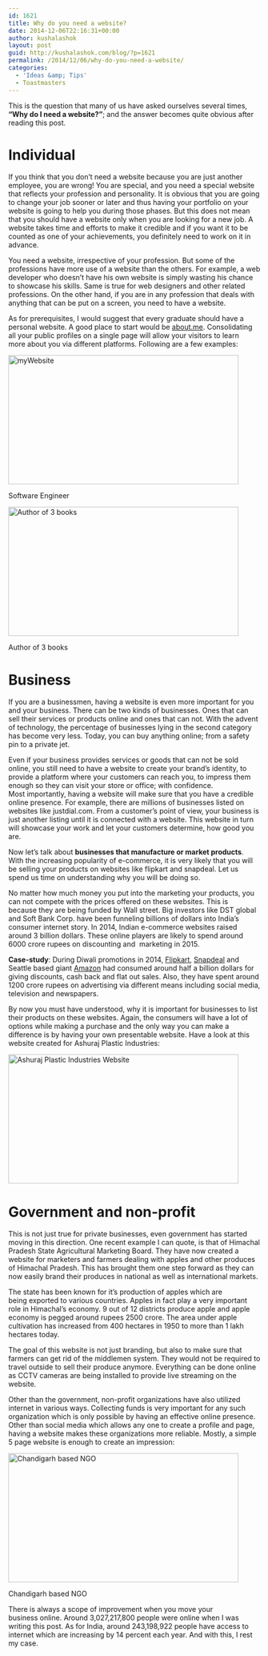 ```yaml
---
id: 1621
title: Why do you need a website?
date: 2014-12-06T22:16:31+00:00
author: kushalashok
layout: post
guid: http://kushalashok.com/blog/?p=1621
permalink: /2014/12/06/why-do-you-need-a-website/
categories:
  - 'Ideas &amp; Tips'
  - Toastmasters
---
```

This is the question that many of us have asked ourselves several times, **&#8220;Why do I need a website?&#8221;**; and the answer becomes quite obvious after reading this post.

# **Individual**

If you think that you don&#8217;t need a website because you are just another employee, you are wrong! You are special, and you need a special website that reflects your profession and personality. It is obvious that you are going to change your job sooner or later and thus having your portfolio on your website is going to help you during those phases. But this does not mean that you should have a website only when you are looking for a new job. A website takes time and efforts to make it credible and if you want it to be counted as one of your achievements, you definitely need to work on it in advance.

You need a website, irrespective of your profession. But some of the professions have more use of a website than the others. For example, a web developer who doesn&#8217;t have his own website is simply wasting his chance to showcase his skills. Same is true for web designers and other related professions. On the other hand, if you are in any profession that deals with anything that can be put on a screen, you need to have a website.

As for prerequisites, I would suggest that every graduate should have a personal website. A good place to start would be <a title="Kushal's about me profile" href="http://about.me/kushalashok" target="_blank">about.me</a>. Consolidating all your public profiles on a single page will allow your visitors to learn more about you via different platforms. Following are a few examples:

<div id="attachment_1631" style="width: 460px" class="wp-caption aligncenter">
  <a title="My personal website" href="http://kushalashok.com" target="_blank"><img class="wp-image-1631 size-large" src="http://34.229.211.245/wp-content/uploads/2014/12/kushalashok-1024x575.png" alt="myWebsite" width="460" height="258" /></a>
  
  <p class="wp-caption-text">
    Software Engineer
  </p>
</div>

<div id="attachment_1633" style="width: 460px" class="wp-caption aligncenter">
  <a href="http://priyamkumar.com"><img class="size-large wp-image-1633" src="http://34.229.211.245/wp-content/uploads/2014/12/priyamKumar-1024x575.png" alt="Author of 3 books" width="460" height="258" /></a>
  
  <p class="wp-caption-text">
    Author of 3 books
  </p>
</div>

<h1 style="text-align: justify;">
  Business
</h1>

If you are a businessmen, having a website is even more important for you and your business. There can be two kinds of businesses. Ones that can sell their services or products online and ones that can not. With the advent of technology, the percentage of businesses lying in the second category has become very less. Today, you can buy anything online; from a safety pin to a private jet.

Even if your business provides services or goods that can not be sold online, you still need to have a website to create your brand&#8217;s identity, to provide a platform where your customers can reach you, to impress them enough so they can visit your store or office; with confidence. Most importantly, having a website will make sure that you have a credible online presence. For example, there are millions of businesses listed on websites like justdial.com. From a customer&#8217;s point of view, your business is just another listing until it is connected with a website. This website in turn will showcase your work and let your customers determine, how good you are.

Now let&#8217;s talk about **businesses that manufacture or market products**. With the increasing popularity of e-commerce, it is very likely that you will be selling your products on websites like flipkart and snapdeal. Let us spend us time on understanding why you will be doing so.
  
No matter how much money you put into the marketing your products, you can not compete with the prices offered on these websites. This is because they are being funded by Wall street. Big investors like DST global and Soft Bank Corp. have been funneling billions of dollars into India&#8217;s consumer internet story. In 2014, Indian e-commerce websites raised around 3 billion dollars. These online players are likely to spend around 6000 crore rupees on discounting and  marketing in 2015.

**Case-study**: During Diwali promotions in 2014, <a title="Flipkart" href="http://flipkart.com" target="_blank">Flipkart</a>, <a title="snapdeal" href="http://snapdeal.com" target="_blank">Snapdeal</a> and Seattle based giant <a title="amazon" href="http://amazon.in" target="_blank">Amazon</a> had consumed around half a billion dollars for giving discounts, cash back and flat out sales. Also, they have spent around 1200 crore rupees on advertising via different means including social media, television and newspapers.

By now you must have understood, why it is important for businesses to list their products on these websites. Again, the consumers will have a lot of options while making a purchase and the only way you can make a difference is by having your own presentable website. Have a look at this website created for Ashuraj Plastic Industries:

[<img class="aligncenter size-large wp-image-1632" src="http://34.229.211.245/wp-content/uploads/2014/12/ashurajIndustries-1024x575.png" alt="Ashuraj Plastic Industries Website" width="460" height="258" />](http://ashuplastics.in)

# Government and non-profit

This is not just true for private businesses, even government has started moving in this direction. One recent example I can quote, is that of Himachal Pradesh State Agricultural Marketing Board. They have now created a website for marketers and farmers dealing with apples and other produces of Himachal Pradesh. This has brought them one step forward as they can now easily brand their produces in national as well as international markets.
  
The state has been known for it&#8217;s production of apples which are being exported to various countries. Apples in fact play a very important role in Himachal&#8217;s economy. 9 out of 12 districts produce apple and apple economy is pegged around rupees 2500 crore. The area under apple cultivation has increased from 400 hectares in 1950 to more than 1 lakh hectares today.

The goal of this website is not just branding, but also to make sure that farmers can get rid of the middlemen system. They would not be required to travel outside to sell their produce anymore. Everything can be done online as CCTV cameras are being installed to provide live streaming on the website.

Other than the government, non-profit organizations have also utilized internet in various ways. Collecting funds is very important for any such organization which is only possible by having an effective online presence. Other than social media which allows any one to create a profile and page, having a website makes these organizations more reliable. Mostly, a simple 5 page website is enough to create an impression:

<div id="attachment_1634" style="width: 460px" class="wp-caption aligncenter">
  <a href="http://righwaychildandwomen.com"><img class="size-large wp-image-1634" src="http://34.229.211.245/wp-content/uploads/2014/12/rightWayNGO-1024x575.png" alt="Chandigarh based NGO" width="460" height="258" /></a>
  
  <p class="wp-caption-text">
    Chandigarh based NGO
  </p>
</div>

There is always a scope of improvement when you move your business online. Around <span class="rts-nr-int rts-nr-10e9">3</span><span class="rts-nr-thsep">,</span><span class="rts-nr-int rts-nr-10e6">027</span><span class="rts-nr-thsep">,217,800 people were online when I was writing this post. As for India, around 243,198,922 people have access to internet which are increasing by 14 percent each year. And with this, I rest my case.</span>

&nbsp;
